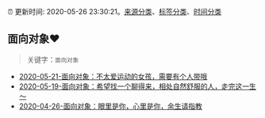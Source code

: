 :alarm_clock: 更新时间: 2020-05-26 23:30:21。[来源分类](../README.md)、[标签分类](../TAGS.md)、[时间分类](../TIMELINE.md)

## 面向对象❤️


> 关键字：`面向对象`



- [2020-05-21-面向对象：不太爱运动的女孩，需要有个人带哦](https://www.ershicimi.com/p/123edbd1acc88db9f988b4c0fa1cef59) 
- [2020-05-19-面向对象：希望找一个聊得来，相处自然舒服的人，走完这一生～](https://www.ershicimi.com/p/29a38618f120b8a95bec7919e4e3f54f) 
- [2020-04-26-面向对象：眼里是你，心里是你，余生请指教](https://www.ershicimi.com/p/43b944a886a82b7e7f374e4027b95813) 